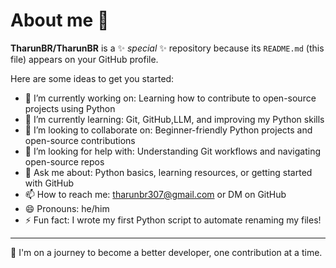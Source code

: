 # About me 👋

**TharunBR/TharunBR** is a ✨ _special_ ✨ repository because its `README.md` (this file) appears on your GitHub profile.

Here are some ideas to get you started:

- 🔭 I’m currently working on: Learning how to contribute to open-source projects using Python
- 🌱 I’m currently learning: Git, GitHub,LLM, and improving my Python skills
- 👯 I’m looking to collaborate on: Beginner-friendly Python projects and open-source contributions
- 🤔 I’m looking for help with: Understanding Git workflows and navigating open-source repos
- 💬 Ask me about: Python basics, learning resources, or getting started with GitHub
- 📫 How to reach me: tharunbr307@gmail.com or DM on GitHub
- 😄 Pronouns: he/him
- ⚡ Fun fact: I wrote my first Python script to automate renaming my files!

---

🚀 I'm on a journey to become a better developer, one contribution at a time.

